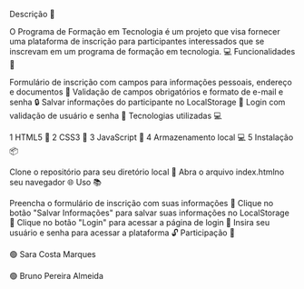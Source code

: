 Descrição 📝

 O Programa de Formação em Tecnologia é um projeto que visa fornecer uma plataforma de inscrição para participantes interessados ​​que se inscrevam em um programa de formação em tecnologia. 💻
 Funcionalidades 🎯
 
 Formulário de inscrição com campos para informações pessoais, endereço e documentos 📝
 Validação de campos obrigatórios e formato de e-mail e senha 🔒
 Salvar informações do participante no LocalStorage 💾
 Login com validação de usuário e senha 🔑
 Tecnologias utilizadas 💻

1 HTML5 📄 
2 CSS3 🎨 
3 JavaScript 🤖
4 Armazenamento local 💻 
5 Instalação 📦 

 Clone o repositório para seu diretório local 📁 
 Abra o arquivo index.htmlno seu navegador 🌐 
 Uso 📚 

 Preencha o formulário de inscrição com suas informações 📝
 Clique no botão "Salvar Informações" para salvar suas informações no LocalStorage 💾
 Clique no botão "Login" para acessar a página de login 🔑
 Insira seu usuário e senha para acessar a plataforma 🔓
 Participação 🤝
 
 🟢 Sara Costa Marques
 
 🟢 Bruno Pereira Almeida 
